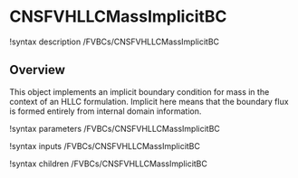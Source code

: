 # CNSFVHLLCMassImplicitBC

!syntax description /FVBCs/CNSFVHLLCMassImplicitBC

## Overview

This object implements an implicit boundary condition for mass in the context of
an HLLC formulation. Implicit here means that the boundary flux is formed
entirely from internal domain information.

!syntax parameters /FVBCs/CNSFVHLLCMassImplicitBC

!syntax inputs /FVBCs/CNSFVHLLCMassImplicitBC

!syntax children /FVBCs/CNSFVHLLCMassImplicitBC
